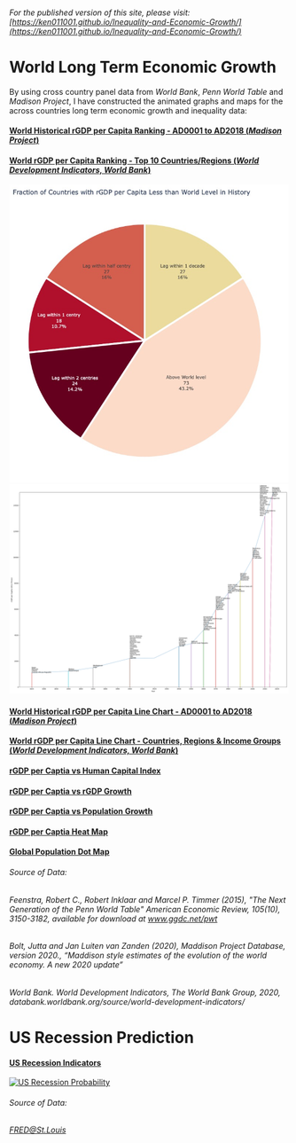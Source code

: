 ###### For the published version of this site, please visit:[https://ken011001.github.io/Inequality-and-Economic-Growth/](https://ken011001.github.io/Inequality-and-Economic-Growth/)

# World Long Term Economic Growth

By using cross country panel data from *World Bank*, *Penn World Table* and *Madison Project*, I have constructed the animated graphs and maps for the  across countries long term economic growth and inequality data:

#### [World Historical rGDP per Capita Ranking - AD0001 to AD2018 (*Madison Project*)](https://ken011001.github.io/Inequality-and-Economic-Growth/html/rGDP%20per%20Capita%20Ranking_MPD2.html)

#### [World rGDP per Capita Ranking - Top 10 Countries/Regions (*World Development Indicators, World Bank*)](https://ken011001.github.io/Inequality-and-Economic-Growth/html/rGDP%20per%20Capita%20Ladder.html)

![](/html/Years%20Lagged%20Behind.jpg?raw=true)
![](/html/MPD%20Lag%20Position.png?raw=true)

#### [World Historical rGDP per Capita Line Chart - AD0001 to AD2018 (*Madison Project*)](https://ken011001.github.io/Inequality-and-Economic-Growth/html/rGDP%20per%20Capita%20Line%20MPD.html)
#### [World rGDP per Capita Line Chart - Countries, Regions & Income Groups (*World Development Indicators, World Bank*)](https://ken011001.github.io/Inequality-and-Economic-Growth/html/rGDP%20per%20Capita%20Line%20WB.html)

#### [rGDP per Captia vs Human Capital Index](https://ken011001.github.io/Inequality-and-Economic-Growth/html/PWT.html)

#### [rGDP per Captia vs rGDP Growth](https://ken011001.github.io/Inequality-and-Economic-Growth/html/PWT%20rGDP%20Growth.html)

#### [rGDP per Captia vs Population Growth](https://ken011001.github.io/Inequality-and-Economic-Growth/html/PWT%20Pop%20Growth.html)

#### [rGDP per Captia Heat Map](https://ken011001.github.io/Inequality-and-Economic-Growth/html/Global%20rGDP%20per%20Capita%20Heat%20Map.html)

#### [Global Population Dot Map](https://ken011001.github.io/Inequality-and-Economic-Growth/html/Global%20Pop%20Map.html)

###### Source of Data:
######  *Feenstra, Robert C., Robert Inklaar and Marcel P. Timmer (2015), "The Next Generation of the Penn World Table" American Economic Review, 105(10), 3150-3182, available for download at www.ggdc.net/pwt*
###### *Bolt, Jutta and Jan Luiten van Zanden (2020), Maddison Project Database, version 2020., “Maddison style estimates of the evolution of the world economy. A new 2020 update”*
###### *World Bank. World Development Indicators, The World Bank Group, 2020, databank.worldbank.org/source/world-development-indicators/*


# US Recession Prediction
#### [US Recession Indicators](https://research.stlouisfed.org/dashboard/48606)
[![US Recession Probability](https://mybinder.org/badge_logo.svg)](https://mybinder.org/v2/gh/ken011001/data-visualization/master?urlpath=lab/tree/US%20Recession%20Probability.ipynb)
###### Source of Data: 
###### *FRED@St.Louis*


